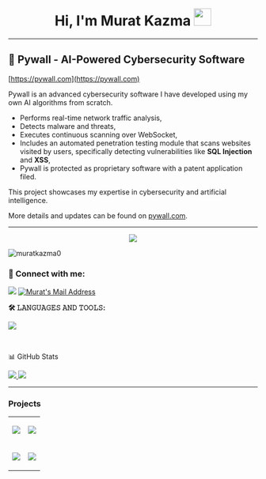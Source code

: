 <h1 align="center">Hi, I'm Murat Kazma <img src="https://media.giphy.com/media/hvRJCLFzcasrR4ia7z/giphy.gif" width="35"> </h1>

---

## 🚀 Pywall - AI-Powered Cybersecurity Software

[https://pywall.com](https://pywall.com)

Pywall is an advanced cybersecurity software I have developed using my own AI algorithms from scratch.

- Performs real-time network traffic analysis,  
- Detects malware and threats,  
- Executes continuous scanning over WebSocket,  
- Includes an automated penetration testing module that scans websites visited by users, specifically detecting vulnerabilities like **SQL Injection** and **XSS**,  
- Pywall is protected as proprietary software with a patent application filed.

This project showcases my expertise in cybersecurity and artificial intelligence.

More details and updates can be found on [pywall.com](https://pywall.com).

---

<p align="center">
 <a href="https://github.com/muratkazma0">
  <img src="https://readme-typing-svg.herokuapp.com?color=%23007BFF&lines=Web+Developer&center=true&width=500&height=50">
</a>
</p>

<p align="left"> <img src="https://komarev.com/ghpvc/?username=muratkazma0&label=Profile%20views&color=0eb419&style=flat" alt="muratkazma0" /> </p>

### 📩 Connect with me:
  <a href="https://www.linkedin.com/in/murat-kazma/" target="_blank"><img src="https://img.shields.io/badge/LinkedIn-0077B5?style=for-the-badge&logo=linkedin&logoColor=white" target="_blank"></a>
  <a href="mailto:muratkazma.dev@gmail.com" target="_blank" rel="nofollow"><img alt="Murat's Mail Address" src="https://img.shields.io/badge/Gmail-D14836?style=for-the-badge&logo=gmail&logoColor=white" /></a>

**🛠 𝙻𝙰𝙽𝙶𝚄𝙰𝙶𝙴𝚂 𝙰𝙽𝙳 𝚃𝙾𝙾𝙻𝚂:**  
<p align="left">
<a href="https://skillicons.dev">
   <img src="https://skillicons.dev/icons?i=html,css,js,react,tailwind,nodejs,mongodb,mysql,git,vscode,python,postman&perline=6"/>
  </a>
</p>
<br>

📊 GitHub Stats

<p align="left">
  <a href="https://github.com/muratkazma0" target="_blank">
    <img src="https://github-readme-stats.vercel.app/api?username=muratkazma0&count_private=true&show_icons=true&theme=tokyonight">
  </a>
  <a href="https://github.com/muratkazma0?tab=repositories" target="_blank">
    <img src="https://github-readme-stats.vercel.app/api/top-langs/?username=muratkazma0&hide=python&layout=compact&show_icons=true&theme=tokyonight">
  </a>
</p>

---

### Projects
<table >
    <tr>
        <td>
            <p>
                <a href="https://github.com/muratkazma0/Pywall" target="_blank">
                    <img src="https://github-readme-stats.vercel.app/api/pin/?username=muratkazma0&repo=Pywall&layout=compact&show_icons=true&theme=tokyonight">
                </a>
            </p>
        </td>
        <td>
            <p>
                <a href="https://github.com/muratkazma0/GitHub-Follower-Scraper" target="_blank">
                    <img src="https://github-readme-stats.vercel.app/api/pin/?username=muratkazma0&repo=GitHub-Follower-Scraper&layout=compact&show_icons=true&theme=tokyonight">
                </a>
            </p>
        </td>
    </tr>
    <tr>
        <td>
            <p>
                <a href="https://github.com/muratkazma0/NETWORK-ATTACK-SIMULATION-WANNACRY-RANSOMWARE-ATTACK" target="_blank">
                    <img src="https://github-readme-stats.vercel.app/api/pin/?username=muratkazma0&repo=NETWORK-ATTACK-SIMULATION-WANNACRY-RANSOMWARE-ATTACK&layout=compact&show_icons=true&theme=tokyonight">
                </a>
            </p>
        </td>
        <td>
            <p>
                <a href="https://github.com/muratkazma0/Python-REST-API-Project" target="_blank">
                    <img src="https://github-readme-stats.vercel.app/api/pin/?username=muratkazma0&repo=Python-REST-API-Project&layout=compact&show_icons=true&theme=tokyonight">
                </a>
            </p>
        </td>
    </tr>
</table>
